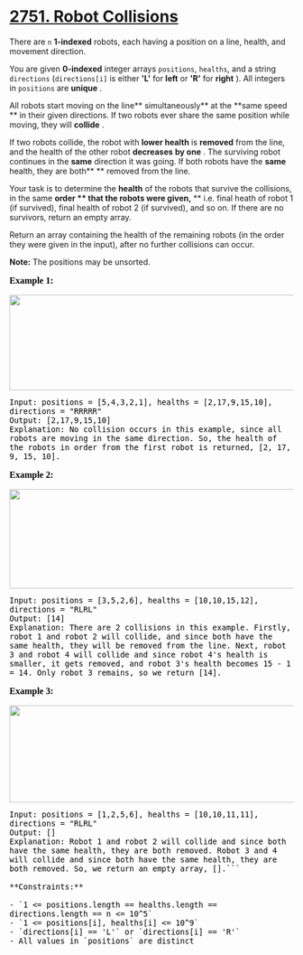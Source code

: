 # [2751. Robot Collisions](https://leetcode.com/problems/robot-collisions/description/?envType=daily-question&envId=2024-07-13)

There are `n` **1-indexed**  robots, each having a position on a line, health, and movement direction.

You are given **0-indexed**  integer arrays `positions`, `healths`, and a string `directions` (`directions[i]` is either **'L'**  for **left**  or **'R'**  for **right** ). All integers in `positions` are **unique** .

All robots start moving on the line** simultaneously**  at the **same speed ** in their given directions. If two robots ever share the same position while moving, they will **collide** .

If two robots collide, the robot with **lower health**  is **removed**  from the line, and the health of the other robot **decreases**  **by one** . The surviving robot continues in the **same**  direction it was going. If both robots have the **same**  health, they are both** ** removed from the line.

Your task is to determine the **health**  of the robots that survive the collisions, in the same **order ** that the robots were given,** ** i.e. final heath of robot 1 (if survived), final health of robot 2 (if survived), and so on. If there are no survivors, return an empty array.

Return an array containing the health of the remaining robots (in the order they were given in the input), after no further collisions can occur.

**Note:**  The positions may be unsorted.

<div class="notranslate" style="all: initial;">

**Example 1:** 

<img height="169" src="https://assets.leetcode.com/uploads/2023/05/15/image-20230516011718-12.png" width="808">

```
Input: positions = [5,4,3,2,1], healths = [2,17,9,15,10], directions = "RRRRR"
Output: [2,17,9,15,10]
Explanation: No collision occurs in this example, since all robots are moving in the same direction. So, the health of the robots in order from the first robot is returned, [2, 17, 9, 15, 10].
```

**Example 2:** 

<img height="176" src="https://assets.leetcode.com/uploads/2023/05/15/image-20230516004433-7.png" width="717">

```
Input: positions = [3,5,2,6], healths = [10,10,15,12], directions = "RLRL"
Output: [14]
Explanation: There are 2 collisions in this example. Firstly, robot 1 and robot 2 will collide, and since both have the same health, they will be removed from the line. Next, robot 3 and robot 4 will collide and since robot 4's health is smaller, it gets removed, and robot 3's health becomes 15 - 1 = 14. Only robot 3 remains, so we return [14].
```

**Example 3:** 

<img height="172" src="https://assets.leetcode.com/uploads/2023/05/15/image-20230516005114-9.png" width="732">

```
Input: positions = [1,2,5,6], healths = [10,10,11,11], directions = "RLRL"
Output: []
Explanation: Robot 1 and robot 2 will collide and since both have the same health, they are both removed. Robot 3 and 4 will collide and since both have the same health, they are both removed. So, we return an empty array, [].```

**Constraints:** 

- `1 <= positions.length == healths.length == directions.length == n <= 10^5`
- `1 <= positions[i], healths[i] <= 10^9`
- `directions[i] == 'L'` or `directions[i] == 'R'`
- All values in `positions` are distinct
